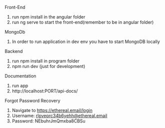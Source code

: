 Front-End

1. run npm install in the angular folder
2. run ng serve to start the front-end(remember to be in angular folder)

MongoDb

1. In order to run application in dev env you have to start MongoDB locally

Backend
1. run npm install in program folder
2. npm run dev (just for development)

Documentation
1. run app
2. http://localhost:PORT/api-docs/

Forgot Password Recovery
1. Navigate to https://ethereal.email/login
2. Username: rlpveprc34b6yehh@ethereal.email
3. Password: NEbuhrJmQmxba8CBSu

